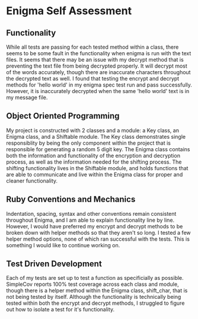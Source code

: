 # Enigma Self Assessment

## Functionality

While all tests are passing for each tested method within a class, there seems to be some fault in the functionality when 
enigma is run with the text files. It seems that there may be an issue with my decrypt method that is preventing the text file
from being decrypted properly. It will decrypt most of the words accurately, though there are inaccurate characters throughout the decrypted text as well. I found that testing the encrypt and decrypt methods for 'hello world' in my enigma spec test run and pass successfully. However, it is inaccurately decrypted when the same 'hello world' text is in my message file. 

## Object Oriented Programming 

My project is constructed with 2 classes and a module: a Key class, an Enigma class, and a Shiftable module. The Key class 
demonstrates single responsiblity by being the only component within the project that is responsible for generating a random
5 digit key. The Enigma class contains both the information and functionality of the encryption and decryption process, as well
as the information needed for the shifting process. The shifting functionality lives in the Shiftable module, and holds 
functions that are able to communicate and live within the Enigma class for proper and cleaner functionality. 

## Ruby Conventions and Mechanics

Indentation, spacing, syntax and other conventions remain consistent throughout Enigma, and I am able
to explain functionality line by line. However, I would have preferred my encrypt and decrypt methods to 
be broken down with helper methods so that they aren't so long. I tested a few helper method options, none of which
ran successful with the tests. This is something I would like to continue working on. 

## Test Driven Development

Each of my tests are set up to test a function as specificially as possible. SimpleCov reports 100% test coverage across 
each class and module, though there is a helper method within the Enigma class, shift_char, that is not being tested by itself. 
Although the functionality is technically being tested within both the encrypt and decrypt methods, I struggled to figure
out how to isolate a test for it's functionality. 




